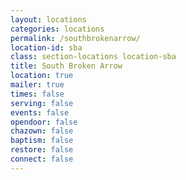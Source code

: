 ```yaml
---
layout: locations
categories: locations
permalink: /southbrokenarrow/
location-id: sba
class: section-locations location-sba
title: South Broken Arrow
location: true
mailer: true
times: false
serving: false
events: false
opendoor: false
chazown: false
baptism: false
restore: false
connect: false
---
```

